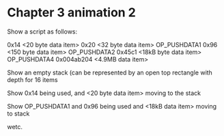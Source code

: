 # Chapter 3 animation 2

Show a script as follows:

0x14 <20 byte data item> 0x20 <32 byte data item> OP\_PUSHDATA1 0x96 <150 byte data item> OP\_PUSHDATA2 0x45c1 <18kB byte data item> OP\_PUSHDATA4 0x004ab204 <4.9MB data item>&#x20;

Show an empty stack (can be represented by an open top rectangle with depth for 16 items

Show 0x14 being used, and <20 byte data item> moving to the stack

Show OP\_PUSHDATA1 and 0x96 being used and <18kB data item> moving to stack

wetc.
